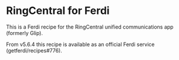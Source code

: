 # RingCentral for Ferdi
This is a Ferdi recipe for the RingCentral unified communications app (formerly Glip).

From v5.6.4 this recipe is available as an official Ferdi service (getferdi/recipes#776).

